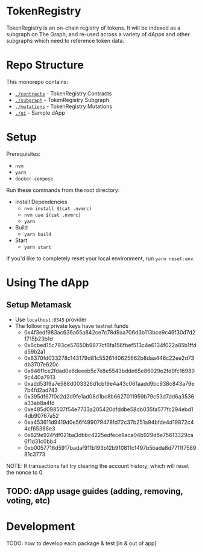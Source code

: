 # TokenRegistry
TokenRegistry is an on-chain registry of tokens. It will be indexed as a subgraph on The Graph, and re-used across a variety of dApps and other subgraphs which need to reference token data.

# Repo Structure
This monorepo contains:
* [`./contracts`](./contracts) - TokenRegistry Contracts  
* [`./subgraph`](./subgraph) - TokenRegistry Subgraph  
* [`./mutations`](./mutations) - TokenRegistry Mutations  
* [`./ui`](./ui) - Sample dApp

# Setup
Prerequisites:  
* `nvm`  
* `yarn`  
* `docker-compose`  

Run these commands from the root directory:  
* Install Dependencies  
  * `nvm install $(cat .nvmrc)`  
  * `nvm use $(cat .nvmrc)`  
  * `yarn`  
* Build  
  * `yarn build`  
* Start  
  * `yarn start`  

If you'd like to completely reset your local environment, run `yarn reset:env`.  

# Using The dApp
## Setup Metamask  
* Use `localhost:8545` provider  
* The following private keys have testnet funds  
  * 0x4f3edf983ac636a65a842ce7c78d9aa706d3b113bce9c46f30d7d21715b23b1d
  * 0x6cbed15c793ce57650b9877cf6fa156fbef513c4e6134f022a85b1ffdd59b2a1
  * 0x6370fd033278c143179d81c5526140625662b8daa446c22ee2d73db3707e620c
  * 0x646f1ce2fdad0e6deeeb5c7e8e5543bdde65e86029e2fd9fc169899c440a7913
  * 0xadd53f9a7e588d003326d1cbf9e4a43c061aadd9bc938c843a79e7b4fd2ad743
  * 0x395df67f0c2d2d9fe1ad08d1bc8b6627011959b79c53d7dd6a3536a33ab8a4fd
  * 0xe485d098507f54e7733a205420dfddbe58db035fa577fc294ebd14db90767a52
  * 0xa453611d9419d0e56f499079478fd72c37b251a94bfde4d19872c44cf65386e3
  * 0x829e924fdf021ba3dbbc4225edfece9aca04b929d6e75613329ca6f1d31c0bb4
  * 0xb0057716d5917badaf911b193b12b910811c1497b5bada8d7711f758981c3773

NOTE: If transactions fail try clearing the account history, which will reset the nonce to 0.

## TODO: dApp usage guides (adding, removing, voting, etc)

# Development
TODO: how to develop each package & test [in & out of app]
